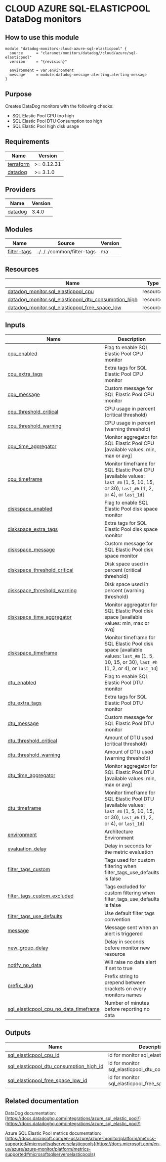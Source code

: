# CLOUD AZURE SQL-ELASTICPOOL DataDog monitors

## How to use this module

```hcl
module "datadog-monitors-cloud-azure-sql-elasticpool" {
  source      = "claranet/monitors/datadog//cloud/azure/sql-elasticpool"
  version     = "{revision}"

  environment = var.environment
  message     = module.datadog-message-alerting.alerting-message
}

```

## Purpose

Creates DataDog monitors with the following checks:

- SQL Elastic Pool CPU too high
- SQL Elastic Pool DTU Consumption too high
- SQL Elastic Pool high disk usage

## Requirements

| Name | Version |
|------|---------|
| <a name="requirement_terraform"></a> [terraform](#requirement\_terraform) | >= 0.12.31 |
| <a name="requirement_datadog"></a> [datadog](#requirement\_datadog) | >= 3.1.0 |

## Providers

| Name | Version |
|------|---------|
| <a name="provider_datadog"></a> [datadog](#provider\_datadog) | 3.4.0 |

## Modules

| Name | Source | Version |
|------|--------|---------|
| <a name="module_filter-tags"></a> [filter-tags](#module\_filter-tags) | ../../../common/filter-tags | n/a |

## Resources

| Name | Type |
|------|------|
| [datadog_monitor.sql_elasticpool_cpu](https://registry.terraform.io/providers/DataDog/datadog/latest/docs/resources/monitor) | resource |
| [datadog_monitor.sql_elasticpool_dtu_consumption_high](https://registry.terraform.io/providers/DataDog/datadog/latest/docs/resources/monitor) | resource |
| [datadog_monitor.sql_elasticpool_free_space_low](https://registry.terraform.io/providers/DataDog/datadog/latest/docs/resources/monitor) | resource |

## Inputs

| Name | Description | Type | Default | Required |
|------|-------------|------|---------|:--------:|
| <a name="input_cpu_enabled"></a> [cpu\_enabled](#input\_cpu\_enabled) | Flag to enable SQL Elastic Pool CPU monitor | `string` | `"true"` | no |
| <a name="input_cpu_extra_tags"></a> [cpu\_extra\_tags](#input\_cpu\_extra\_tags) | Extra tags for SQL Elastic Pool CPU monitor | `list(string)` | `[]` | no |
| <a name="input_cpu_message"></a> [cpu\_message](#input\_cpu\_message) | Custom message for SQL Elastic Pool CPU monitor | `string` | `""` | no |
| <a name="input_cpu_threshold_critical"></a> [cpu\_threshold\_critical](#input\_cpu\_threshold\_critical) | CPU usage in percent (critical threshold) | `string` | `"90"` | no |
| <a name="input_cpu_threshold_warning"></a> [cpu\_threshold\_warning](#input\_cpu\_threshold\_warning) | CPU usage in percent (warning threshold) | `string` | `"80"` | no |
| <a name="input_cpu_time_aggregator"></a> [cpu\_time\_aggregator](#input\_cpu\_time\_aggregator) | Monitor aggregator for SQL Elastic Pool CPU [available values: min, max or avg] | `string` | `"min"` | no |
| <a name="input_cpu_timeframe"></a> [cpu\_timeframe](#input\_cpu\_timeframe) | Monitor timeframe for SQL Elastic Pool CPU [available values: `last_#m` (1, 5, 10, 15, or 30), `last_#h` (1, 2, or 4), or `last_1d`] | `string` | `"last_15m"` | no |
| <a name="input_diskspace_enabled"></a> [diskspace\_enabled](#input\_diskspace\_enabled) | Flag to enable SQL Elastic Pool disk space monitor | `string` | `"true"` | no |
| <a name="input_diskspace_extra_tags"></a> [diskspace\_extra\_tags](#input\_diskspace\_extra\_tags) | Extra tags for SQL Elastic Pool disk space monitor | `list(string)` | `[]` | no |
| <a name="input_diskspace_message"></a> [diskspace\_message](#input\_diskspace\_message) | Custom message for SQL Elastic Pool disk space monitor | `string` | `""` | no |
| <a name="input_diskspace_threshold_critical"></a> [diskspace\_threshold\_critical](#input\_diskspace\_threshold\_critical) | Disk space used in percent (critical threshold) | `string` | `"90"` | no |
| <a name="input_diskspace_threshold_warning"></a> [diskspace\_threshold\_warning](#input\_diskspace\_threshold\_warning) | Disk space used in percent (warning threshold) | `string` | `"80"` | no |
| <a name="input_diskspace_time_aggregator"></a> [diskspace\_time\_aggregator](#input\_diskspace\_time\_aggregator) | Monitor aggregator for SQL Elastic Pool disk space [available values: min, max or avg] | `string` | `"max"` | no |
| <a name="input_diskspace_timeframe"></a> [diskspace\_timeframe](#input\_diskspace\_timeframe) | Monitor timeframe for SQL Elastic Pool disk space [available values: `last_#m` (1, 5, 10, 15, or 30), `last_#h` (1, 2, or 4), or `last_1d`] | `string` | `"last_15m"` | no |
| <a name="input_dtu_enabled"></a> [dtu\_enabled](#input\_dtu\_enabled) | Flag to enable SQL Elastic Pool DTU monitor | `string` | `"true"` | no |
| <a name="input_dtu_extra_tags"></a> [dtu\_extra\_tags](#input\_dtu\_extra\_tags) | Extra tags for SQL Elastic Pool DTU monitor | `list(string)` | `[]` | no |
| <a name="input_dtu_message"></a> [dtu\_message](#input\_dtu\_message) | Custom message for SQL Elastic Pool DTU monitor | `string` | `""` | no |
| <a name="input_dtu_threshold_critical"></a> [dtu\_threshold\_critical](#input\_dtu\_threshold\_critical) | Amount of DTU used (critical threshold) | `string` | `"90"` | no |
| <a name="input_dtu_threshold_warning"></a> [dtu\_threshold\_warning](#input\_dtu\_threshold\_warning) | Amount of DTU used (warning threshold) | `string` | `"85"` | no |
| <a name="input_dtu_time_aggregator"></a> [dtu\_time\_aggregator](#input\_dtu\_time\_aggregator) | Monitor aggregator for SQL Elastic Pool DTU [available values: min, max or avg] | `string` | `"avg"` | no |
| <a name="input_dtu_timeframe"></a> [dtu\_timeframe](#input\_dtu\_timeframe) | Monitor timeframe for SQL Elastic Pool DTU [available values: `last_#m` (1, 5, 10, 15, or 30), `last_#h` (1, 2, or 4), or `last_1d`] | `string` | `"last_15m"` | no |
| <a name="input_environment"></a> [environment](#input\_environment) | Architecture Environment | `string` | n/a | yes |
| <a name="input_evaluation_delay"></a> [evaluation\_delay](#input\_evaluation\_delay) | Delay in seconds for the metric evaluation | `number` | `900` | no |
| <a name="input_filter_tags_custom"></a> [filter\_tags\_custom](#input\_filter\_tags\_custom) | Tags used for custom filtering when filter\_tags\_use\_defaults is false | `string` | `"*"` | no |
| <a name="input_filter_tags_custom_excluded"></a> [filter\_tags\_custom\_excluded](#input\_filter\_tags\_custom\_excluded) | Tags excluded for custom filtering when filter\_tags\_use\_defaults is false | `string` | `""` | no |
| <a name="input_filter_tags_use_defaults"></a> [filter\_tags\_use\_defaults](#input\_filter\_tags\_use\_defaults) | Use default filter tags convention | `string` | `"true"` | no |
| <a name="input_message"></a> [message](#input\_message) | Message sent when an alert is triggered | `any` | n/a | yes |
| <a name="input_new_group_delay"></a> [new\_group\_delay](#input\_new\_group\_delay) | Delay in seconds before monitor new resource | `number` | `300` | no |
| <a name="input_notify_no_data"></a> [notify\_no\_data](#input\_notify\_no\_data) | Will raise no data alert if set to true | `bool` | `true` | no |
| <a name="input_prefix_slug"></a> [prefix\_slug](#input\_prefix\_slug) | Prefix string to prepend between brackets on every monitors names | `string` | `""` | no |
| <a name="input_sql_elasticpool_cpu_no_data_timeframe"></a> [sql\_elasticpool\_cpu\_no\_data\_timeframe](#input\_sql\_elasticpool\_cpu\_no\_data\_timeframe) | Number of minutes before reporting no data | `string` | `30` | no |

## Outputs

| Name | Description |
|------|-------------|
| <a name="output_sql_elasticpool_cpu_id"></a> [sql\_elasticpool\_cpu\_id](#output\_sql\_elasticpool\_cpu\_id) | id for monitor sql\_elasticpool\_cpu |
| <a name="output_sql_elasticpool_dtu_consumption_high_id"></a> [sql\_elasticpool\_dtu\_consumption\_high\_id](#output\_sql\_elasticpool\_dtu\_consumption\_high\_id) | id for monitor sql\_elasticpool\_dtu\_consumption\_high |
| <a name="output_sql_elasticpool_free_space_low_id"></a> [sql\_elasticpool\_free\_space\_low\_id](#output\_sql\_elasticpool\_free\_space\_low\_id) | id for monitor sql\_elasticpool\_free\_space\_low |
## Related documentation

DataDog documentation: [https://docs.datadoghq.com/integrations/azure_sql_elastic_pool/](https://docs.datadoghq.com/integrations/azure_sql_elastic_pool/)

Azure SQL Elastic Pool metrics documentation: [https://docs.microsoft.com/en-us/azure/azure-monitor/platform/metrics-supported#microsoftsqlserverselasticpools](https://docs.microsoft.com/en-us/azure/azure-monitor/platform/metrics-supported#microsoftsqlserverselasticpools)
